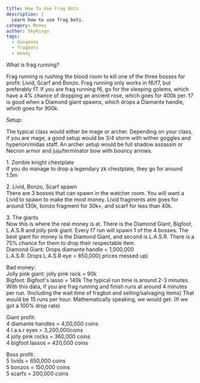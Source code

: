 ```yaml {metadata}
title: How To Use Frag Bots
description: |
  Learn how to use frag bots.
category: Money
author: SkyKings
tags:
  - dungeons
  - fragbots
  - money
```

What is frag running?

Frag running is rushing the blood room to kill one of the three bosses for profit: Livid, Scarf and Bonzo. Frag running
only works in f6/f7, but preferably f7. If you are frag running f6, go for the sleeping golems, which have a 4% chance
of dropping an ancient rose, which goes for 400k per. f7 is good when a Diamond giant spawns, which drops a Diamante
handle, which goes for 900k.

Setup:

The typical class would either be mage or archer. Depending on your class, if you are mage, a good setup would be 3/4
storm with wither goggles and hyperion/midas staff. An archer setup would be full shadow assassin or Necron armor and
juju/terminator bow with bouncy arrows.

1\. Zombie knight chestplate  
If you do manage to drop a legendary zk chestplate, they go for around 1.5m

2\. Livid, Bonzo, Scarf spawn  
There are 3 bosses that can spawn in the watcher room. You will want a Livid to spawn to make the most money. Livid
fragments atm goes for around 130k, bonzo fragment for 30k+, and scarf for less than 40k.

3\. The giants  
Now this is where the real money is at. There is the Diamond Giant, Bigfoot, L.A.S.R and jolly pink giant. Every f7 run
will spawn 1 of the 4 bosses. The best giant for money is the Diamond Giant, and second is L.A.S.R. There is a 75%
chance for them to drop their respectable item.  
Diamond Giant: Drops diamante handle = 1,000,000  
L.A.S.R: Drops L.A.S.R eye = 850,000( prices messed up)

Bad money:  
Jolly pink giant: jolly pink rock = 90k  
Bigfoot: Bigfoot's lasso = 140k The typical run time is around 2-3 minutes. With this data, if you are frag running and
finish runs at around 4 minutes per run. (Including the wait time of fragbot and selling/salvaging items) That would be
15 runs per hour. Mathematically speaking, we would get: (If we got a 100% drop rate)

Giant profit:  
4 diamante handles = 4,00,000 coins  
4 l.a.s.r eyes = 3,200,000coins  
4 jolly pink rocks = 360,000 coins  
4 bigfoot lassos = 420,000 coins

Boss profit:  
5 livids = 650,000 coins  
5 bonzos = 150,000 coins  
5 scarfs = 200,000 coins
